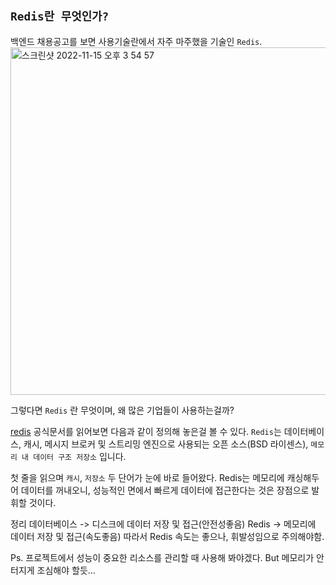## `Redis란 무엇인가?`

백엔드 채용공고를 보면 사용기술란에서 자주 마주했을 기술인 `Redis`.
<br>
<img width="556" alt="스크린샷 2022-11-15 오후 3 54 57" src="https://user-images.githubusercontent.com/80196373/201853514-73ec811d-4cc3-4711-9fa9-4c74c4dc7b37.png">

그렇다면 `Redis` 란 무엇이며, 왜 많은 기업들이 사용하는걸까?

[redis](https://redis.io/docs/about/)
공식문서를 읽어보면 다음과 같이 정의해 놓은걸 볼 수 있다.
`Redis`는 데이터베이스, 캐시, 메시지 브로커 및 스트리밍 엔진으로 사용되는 오픈 소스(BSD 라이센스), `메모리 내 데이터 구조 저장소` 입니다.

첫 줄을 읽으며 `캐시`, `저장소` 두 단어가 눈에 바로 들어왔다.
Redis는 메모리에 캐싱해두어 데이터를 꺼내오니, 성능적인 면에서 빠르게 데이터에 접근한다는 것은 장점으로 발휘할 것이다.

정리
데이터베이스 -> 디스크에 데이터 저장 및 접근(안전성좋음)
Redis -> 메모리에 데이터 저장 및 접근(속도좋음)
따라서 Redis 속도는 좋으나, 휘발성임으로 주의해야함.

Ps. 프로젝트에서 성능이 중요한 리소스를 관리할 때 사용해 봐야겠다. But 메모리가 안터지게 조심해야 할듯...

